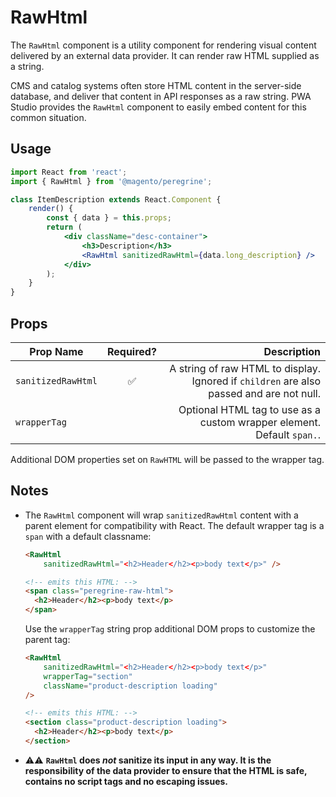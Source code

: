 # RawHtml

The `RawHtml` component is a utility component for rendering visual content
delivered by an external data provider. It can render raw HTML supplied as
a string.

CMS and catalog systems often store HTML content in the server-side database,
and deliver that content in API responses as a raw string. PWA Studio provides
the `RawHtml` component to easily embed content for this common
situation.

## Usage

```jsx
import React from 'react';
import { RawHtml } from '@magento/peregrine';

class ItemDescription extends React.Component {
    render() {
        const { data } = this.props;
        return (
            <div className="desc-container">
                <h3>Description</h3>
                <RawHtml sanitizedRawHtml={data.long_description} />
            </div>
        );
    }
}
```

## Props

| Prop Name          | Required? |                                         Description |
| ------------------ | :-------: | --------------------------------------------------: |
| `sanitizedRawHtml` |    ✅      | A string of raw HTML to display. Ignored if `children` are also passed and are not null.
| `wrapperTag`       |           | Optional HTML tag to use as a custom wrapper element. Default `span.`.

Additional DOM properties set on `RawHTML` will be passed to the wrapper tag.

## Notes

- The `RawHtml` component will wrap `sanitizedRawHtml` content with a parent
  element for compatibility with React. The default wrapper tag is a `span` with
  a default classname:

  ```html
  <RawHtml
      sanitizedRawHtml="<h2>Header</h2><p>body text</p>" />

  <!-- emits this HTML: -->
  <span class="peregrine-raw-html">
    <h2>Header</h2><p>body text</p>
  </span>
  ```

  Use the `wrapperTag` string prop additional DOM props to customize
  the parent tag:

  ```html
  <RawHtml
      sanitizedRawHtml="<h2>Header</h2><p>body text</p>"
      wrapperTag="section"
      className="product-description loading"
  />

  <!-- emits this HTML: -->
  <section class="product-description loading">
    <h2>Header</h2><p>body text</p>
  </section>
  ```

- ⚠️⚠️ **`RawHtml` does *not* sanitize its input in any way. It is the
  responsibility of the data provider to ensure that the HTML is safe,
  contains no script tags and no escaping issues.**
